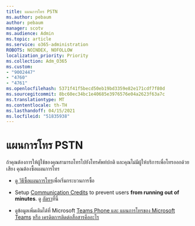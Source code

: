 ```yaml
---
title: แผนการโทร PSTN
ms.author: pebaum
author: pebaum
manager: scotv
ms.audience: Admin
ms.topic: article
ms.service: o365-administration
ROBOTS: NOINDEX, NOFOLLOW
localization_priority: Priority
ms.collection: Adm_O365
ms.custom:
- "9002447"
- "4760"
- "4761"
ms.openlocfilehash: 5371f41f5becd50eb19bd3359e82e171cdf7f80d
ms.sourcegitcommit: 8bc60ec34bc1e40685e3976576e04a2623f63a7c
ms.translationtype: MT
ms.contentlocale: th-TH
ms.lasthandoff: 04/15/2021
ms.locfileid: "51835938"
---
```

# <a name="pstn-calling-plans"></a>แผนการโทร PSTN

ถ้าคุณต้องการให้ผู้ใช้ของคุณสามารถโทรไปยังโทรศัพท์ปกติ และคุณไม่มีผู้ให้บริการเพื่อโทรออกด้วยเสียง คุณต้องซื้อแผนการโทร

- [ดู วิธีซื้อแผนการโทร](https://docs.microsoft.com/MicrosoftTeams/calling-plans-for-office-365)เพื่อเริ่มกระบวนการซื้อ

- Setup [Communication Credits](https://docs.microsoft.com/microsoftteams/set-up-communications-credits-for-your-organization) to prevent users **from running out of minutes**. ดู [อัตรา](https://products.office.com/microsoft-teams/voice-calling)ที่นี่ 

- ดูข้อมูลเพิ่มเติมได้ที่ Microsoft [Teams Phone และ แผนการโทรของ Microsoft Teams](https://docs.microsoft.com/MicrosoftTeams/calling-plan-landing-page) [หรือ เครดิตการติดต่อสื่อสารคืออะไร](https://docs.microsoft.com/microsoftteams/what-are-communications-credits)
